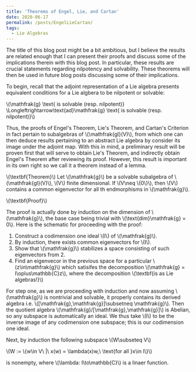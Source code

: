 ```yaml
---
title: 'Theorems of Engel, Lie, and Cartan'
date: 2020-06-17
permalink: /posts/EngelLieCartan/
tags:
  - Lie Algebras
---
```


The title of this blog post might be a bit ambitious, but I believe the results are related enough that I can present their proofs and discuss some of the implications therein with this blog post. In particular, these results are crucial statements regarding nilpotency and solvability. These theorems will then be used in future blog posts discussing some of their implications. 

To begin, recall that the adjoint representation of a Lie algebra presents equivalent conditions for a Lie algbera to be nilpotent or solvable:

\\(\mathfrak{g} \text{ is solvable (resp. nilpotent)} \Longleftrightarrow\text{ad}\mathfrak{g} \text{ is solvable (resp. nilpotent)}\\)

Thus, the proofs of Engel's Theorem, Lie's Theorem, and Cartan's Criterion in fact pertain to subalgebras of \\(\mathfrak{gl}(V)\\), from which one can then deduce results pertaining to an abstract Lie algebra by consider its image under the adjoint map. With this in mind, a preliminary result will be proven first that will serve to obtain Lie's Theorem, and indirectly obtain Engel's Theorem after reviewing its proof. However, this result is important in its own right so we call it a theorem instead of a lemma.

\\(\textbf{Theorem}\\) Let \\(\mathfrak{g}\\) be a solvable subalgebra of \\(\mathfrak{gl}(V)\\), \\(V\\) finite dimensional. If \\(V\neq \\{0\\}\\), then \\(V\\) contains a common eigenvector for all th endmorphisms in \\(\mathfrak{g}\\).

\\(\textbf{Proof}\\)

The proof is actually done by induction on the dimension of \\(\mathfrak{g}\\), the base case being trivial with \\(\text{dim}\mathfrak{g} = 0\\). Here is the schematic for proceeding with the proof:

1. Construct a codimension one ideal \\(I\\) of \\(\mathfrak{g}\\).
2. By induction, there exists common eigenvectors for \\(I\\).
3. Show that \\(\mathfrak{g}\\) stabilizes a space consisting of such eigenvectors from 2.
4. Find an eigenvecor in the previous space for a particular \\(z\in\mathfrak{g}\\) which satisifes the decomposition \\(\mathfrak{g} = I\oplus\mathbb{C}z\\), where the decomposition \\(\textbf{is as Lie algebras!}\\)

For step one, as we are proceeding with induction and now assuming \\(\mathfrak{g}\\) is nontrivial and solvable, it properly contains its derived algebra i.e. \\([\mathfrak{g},\mathfrak{g}]\subsetneq \mathfrak{g}\\). Then the quotient algebra \\(\mathfrak{g}/[\mathfrak{g},\mathfrak{g}]\\) is Abelian, so any subspace is automatically an ideal. We thus take \\(I\\) to be the inverse image of any codimension one subspace; this is our codimension one ideal.

Next, by induction the following subspace \\(W\subseteq V\\)

\\(W := \\{w\in V\ \|\ x(w) = \lambda(x)w,\ \text{for all }x\in I\\}\\)

is nonempty, where \\(\lambda: I\to\mathbb{C}\\) is a linaer function.
